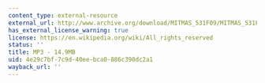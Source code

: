 ```yaml
---
content_type: external-resource
external_url: http://www.archive.org/download/MITMAS_531F09/MITMAS_531F09_lec01_2.mp3
has_external_license_warning: true
license: https://en.wikipedia.org/wiki/All_rights_reserved
status: ''
title: MP3 - 14.9MB
uid: 4e29c7bf-7c9d-40ee-bca0-886c390dc2a1
wayback_url: ''
---
```

